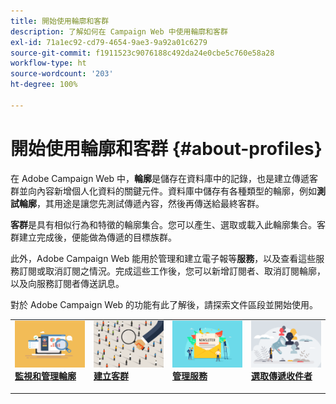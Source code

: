 ```yaml
---
title: 開始使用輪廓和客群
description: 了解如何在 Campaign Web 中使用輪廓和客群
exl-id: 71a1ec92-cd79-4654-9ae3-9a92a01c6279
source-git-commit: f1911523c9076188c492da24e0cbe5c760e58a28
workflow-type: ht
source-wordcount: '203'
ht-degree: 100%

---
```


# 開始使用輪廓和客群 {#about-profiles}

在 Adobe Campaign Web 中，**輪廓**&#x200B;是儲存在資料庫中的記錄，也是建立傳遞客群並向內容新增個人化資料的關鍵元件。資料庫中儲存有各種類型的輪廓，例如&#x200B;**測試輪廓**，其用途是讓您先測試傳遞內容，然後再傳送給最終客群。

**客群**&#x200B;是具有相似行為和特徵的輪廓集合。您可以產生、選取或載入此輪廓集合。客群建立完成後，便能做為傳遞的目標族群。

此外，Adobe Campaign Web 能用於管理和建立電子報等&#x200B;**服務**，以及查看這些服務訂閱或取消訂閱之情況。完成這些工作後，您可以新增訂閱者、取消訂閱輪廓，以及向服務訂閱者傳送訊息。

對於 Adobe Campaign Web 的功能有此了解後，請探索文件區段並開始使用。

<table style="table-layout:fixed"><tr style="border: 0;">
<td>
<a href="about-recipients.md">
<img src="../assets/do-not-localize/profiles-audiences-profile.png" alt="監視和管理輪廓的影像">
</a>
<div>
<a href="about-recipients.md"><strong>監視和管理輪廓</strong></a>
</div>
<p>
</td>
<td>
<a href="create-audience.md">
<img src="../assets/do-not-localize/profiles-audiences-audience.png" alt="建立客群的影像">
</a>
<div><a href="create-audience.md"><strong>建立客群</strong>
</div>
<p>
</td>
<td>
<a href="manage-services.md">
<img src="../assets/do-not-localize/profiles-audiences-service.png" alt="管理服務的影像">
</a>
<div>
<a href="manage-services.md"><strong>管理服務</strong></a>
</div>
<p></td>
<td>
<a href="add-audience.md">
<img src="../assets/do-not-localize/profiles-audiences-deliveries.png" alt="選取傳遞收件者的影像">
</a>
<div>
<a href="add-audience.md"><strong>選取傳遞收件者</strong></a>
</div>
<p></td>
</tr></table>